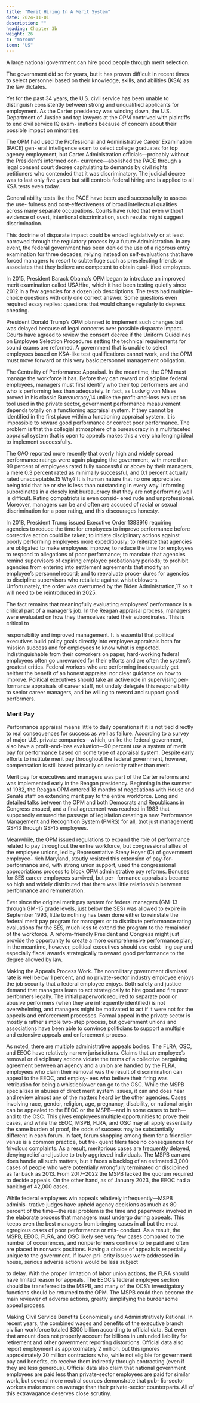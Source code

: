 ```yaml
---
title: "Merit Hiring In A Merit System"
date: 2024-11-01
description: ""
heading: Chapter 3b
weight: 26
c: "maroon"
icon: "US"
---
```



A large national government can hire good people through merit selection.

The government did so for years, but it has proven difficult in recent times to select personnel based on their knowledge, skills, and abilities (KSA) as the law dictates. 

Yet for the past 34 years, the U.S. civil service has been unable to distinguish consistently between strong and unqualified applicants for employment. As the Carter presidency was winding down, the U.S. Department of Justice and top lawyers at the OPM contrived with plaintiffs to end civil service IQ exam- inations because of concern about their possible impact on minorities.

The OPM had used the Professional and Administrative Career Examination (PACE) gen- eral intelligence exam to select college graduates for top agency employment, but Carter Administration officials—probably without the President’s informed con- currence—abolished the PACE through a legal consent court decree capitulating to demands by civil rights petitioners who contended that it was discriminatory. The judicial decree was to last only five years but still controls federal hiring and is applied to all KSA tests even today.

General ability tests like the PACE have been used successfully to assess the use- fulness and cost-effectiveness of broad intellectual qualities across many separate occupations. Courts have ruled that even without evidence of overt, intentional discrimination, such results might suggest discrimination. 

This doctrine of disparate impact could be ended legislatively or at least narrowed through the regulatory process by a future Administration. In any event, the federal government has been denied the use of a rigorous entry examination for three decades, relying instead on self-evaluations that have forced managers to resort to subterfuge such as preselecting friends or associates that they believe are competent to obtain qual- ified employees.

In 2015, President Barack Obama’s OPM began to introduce an improved merit
examination called USAHire, which it had been testing quietly since 2012 in a few
agencies for a dozen job descriptions. The tests had multiple-choice questions with
only one correct answer. Some questions even required essay replies: questions that would change regularly to depress cheating.

President Donald Trump’s OPM
planned to implement such changes but was delayed because of legal concerns
over possible disparate impact.
Courts have agreed to review the consent decree if the Uniform Guidelines
on Employee Selection Procedures setting the technical requirements for sound
exams are reformed. A government that is unable to select employees based on
KSA-like test qualifications cannot work, and the OPM must move forward on this
very basic personnel management obligation.

The Centrality of Performance Appraisal. In the meantime, the OPM must
manage the workforce it has. Before they can reward or discipline federal employees,
managers must first identify who their top performers are and who is performing
less than adequately. In fact, as Ludwig von Mises proved in his classic Bureaucracy,14
unlike the profit-and-loss evaluation tool used in the private sector, government
performance measurement depends totally on a functioning appraisal system. If
they cannot be identified in the first place within a functioning appraisal system, it is
impossible to reward good performance or correct poor performance. The problem
is that the collegial atmosphere of a bureaucracy in a multifaceted appraisal system
that is open to appeals makes this a very challenging ideal to implement successfully.


The GAO reported more recently that overly high and widely spread performance ratings were again plaguing the government, with more than 99 percent of
employees rated fully successful or above by their managers, a mere 0.3 percent
rated as minimally successful, and 0.1 percent actually rated unacceptable.15 Why?
It is human nature that no one appreciates being told that he or she is less than
outstanding in every way. Informing subordinates in a closely knit bureaucracy
that they are not performing well is difficult. Rating compatriots is even consid-
ered rude and unprofessional. Moreover, managers can be and often are accused
of racial or sexual discrimination for a poor rating, and this discourages honesty.

In 2018, President Trump issued Executive Order 1383916 requiring agencies to reduce the time for employees to improve performance before corrective
action could be taken; to initiate disciplinary actions against poorly performing
employees more expeditiously; to reiterate that agencies are obligated to make
employees improve; to reduce the time for employees to respond to allegations
of poor performance; to mandate that agencies remind supervisors of expiring
employee probationary periods; to prohibit agencies from entering into settlement
agreements that modify an employee’s personnel record; and to reevaluate proce-
dures for agencies to discipline supervisors who retaliate against whistleblowers.
Unfortunately, the order was overturned by the Biden Administration,17 so it will
need to be reintroduced in 2025.

The fact remains that meaningfully evaluating employees’ performance is a
critical part of a manager’s job. In the Reagan appraisal process, managers were
evaluated on how they themselves rated their subordinates. This is critical to﻿

responsibility and improved management. It is essential that political executives
build policy goals directly into employee appraisals both for mission success and
for employees to know what is expected. Indistinguishable from their coworkers
on paper, hard-working federal employees often go unrewarded for their efforts
and are often the system’s greatest critics. Federal workers who are performing
inadequately get neither the benefit of an honest appraisal nor clear guidance on
how to improve. Political executives should take an active role in supervising per-
formance appraisals of career staff, not unduly delegate this responsibility to senior
career managers, and be willing to reward and support good performers.

### Merit Pay

Performance appraisal means little to daily operations if it is not tied
directly to real consequences for success as well as failure. According to a survey of
major U.S. private companies—which, unlike the federal government, also have a
profit-and-loss evaluation—90 percent use a system of merit pay for performance
based on some type of appraisal system. Despite early efforts to institute merit pay
throughout the federal government, however, compensation is still based primarily
on seniority rather than merit.


Merit pay for executives and managers was part of the Carter reforms and was
implemented early in the Reagan presidency. Beginning in the summer of 1982,
the Reagan OPM entered 18 months of negotiations with House and Senate staff
on extending merit pay to the entire workforce. Long and detailed talks between
the OPM and both Democrats and Republicans in Congress ensued, and a final
agreement was reached in 1983 that supposedly ensured the passage of legislation
creating a new Performance Management and Recognition System (PMRS) for all,
(not just management) GS-13 through GS-15 employees.

Meanwhile, the OPM issued regulations to expand the role of performance
related to pay throughout the entire workforce, but congressional allies of the
employee unions, led by Representative Steny Hoyer (D) of government employee–
rich Maryland, stoutly resisted this extension of pay-for-performance and, with
strong union support, used the congressional appropriations process to block OPM
administrative pay reforms. Bonuses for SES career employees survived, but per-
formance appraisals became so high and widely distributed that there was little
relationship between performance and remuneration.

Ever since the original merit pay system for federal managers (GM-13 through
GM-15 grade levels, just below the SES) was allowed to expire in September 1993,
little to nothing has been done either to reinstate the federal merit pay program for
managers or to distribute performance rating evaluations for the SES, much less to
extend the program to the remainder of the workforce. A reform-friendly President
and Congress might just provide the opportunity to create a more comprehensive
performance plan; in the meantime, however, political executives should use exist-
ing pay and especially fiscal awards strategically to reward good performance to
the degree allowed by law.

Making the Appeals Process Work. The nonmilitary government dismissal
rate is well below 1 percent, and no private-sector industry employee enjoys the
job security that a federal employee enjoys. Both safety and justice demand that
managers learn to act strategically to hire good and fire poor performers legally.
The initial paperwork required to separate poor or abusive performers (when they
are infrequently identified) is not overwhelming, and managers might be motivated
to act if it were not for the appeals and enforcement processes. Formal appeal in the
private sector is mostly a rather simple two-step process, but government unions
and associations have been able to convince politicians to support a multiple and
extensive appeals and enforcement process.

As noted, there are multiple administrative appeals bodies. The FLRA, OSC,
and EEOC have relatively narrow jurisdictions. Claims that an employee’s removal
or disciplinary actions violate the terms of a collective bargaining agreement
between an agency and a union are handled by the FLRA, employees who claim
their removal was the result of discrimination can appeal to the EEOC, and employ-
ees who believe their firing was retribution for being a whistleblower can go to the
OSC. While the MSPB specializes in abuses of direct merit system issues, it can
and does hear and review almost any of the matters heard by the other agencies.
Cases involving race, gender, religion, age, pregnancy, disability, or national
origin can be appealed to the EEOC or the MSPB—and in some cases to both—and
to the OSC. This gives employees multiple opportunities to prove their cases, and
while the EEOC, MSPB, FLRA, and OSC may all apply essentially the same burden
of proof, the odds of success may be substantially different in each forum. In fact,
forum shopping among them for a friendlier venue is a common practice, but fre-
quent filers face no consequences for frivolous complaints. As a result, meritorious
cases are frequently delayed, denying relief and justice to truly aggrieved individuals.
The MSPB can and does handle all such matters, but it faces a backlog of an
estimated 3,000 cases of people who were potentially wrongfully terminated or
disciplined as far back as 2013. From 2017–2022 the MSPB lacked the quorum
required to decide appeals. On the other hand, as of January 2023, the EEOC had
a backlog of 42,000 cases.

While federal employees win appeals relatively infrequently—MSPB adminis-
trative judges have upheld agency decisions as much as 80 percent of the time—the
real problem is the time and paperwork involved in the elaborate process that
managers must undergo during appeals. This keeps even the best managers from
bringing cases in all but the most egregious cases of poor performance or mis-
conduct. As a result, the MSPB, EEOC, FLRA, and OSC likely see very few cases
compared to the number of occurrences, and nonperformers continue to be paid
and often are placed in nonwork positions.
Having a choice of appeals is especially unique to the government. If lower-pri-
ority issues were addressed in-house, serious adverse actions would be less subject﻿

to delay. With the proper limitation of labor union actions, the FLRA should
have limited reason for appeals. The EEOC’s federal employee section should be
transferred to the MSPB, and many of the OCS’s investigatory functions should be
returned to the OPM. The MSPB could then become the main reviewer of adverse
actions, greatly simplifying the burdensome appeal process.

Making Civil Service Benefits Economically and Administratively Rational. In recent years, the combined wages and benefits of the executive branch civilian workforce totaled $300 billion according to official data. But even that amount does not properly account for billions in unfunded liability for retirement and other government reporting distortions. Official data also report employment as approximately 2 million, but this ignores approximately 20 million contractors who, while not eligible for government pay and benefits, do receive them indirectly through contracting (even if they are less generous). Official data also claim that national government employees are paid less than private-sector employees are paid for similar work, but several more neutral sources demonstrate that pub- lic-sector workers make more on average than their private-sector counterparts. All of this extravagance deserves close scrutiny.

